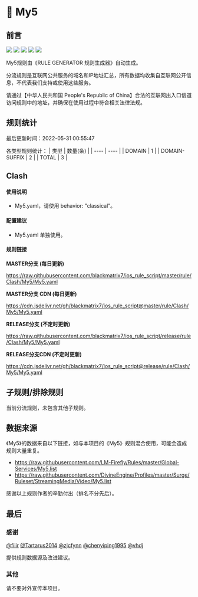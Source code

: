 # 🧸 My5

## 前言

![](https://shields.io/badge/-移除重复规则-ff69b4) ![](https://shields.io/badge/-DOMAIN与DOMAIN--SUFFIX合并-green) ![](https://shields.io/badge/-DOMAIN--SUFFIX间合并-critical) ![](https://shields.io/badge/-DOMAIN--SUFFIX与DOMAIN--KEYWORD合并-blue) ![](https://shields.io/badge/-IP--CIDR(6)合并-blueviolet) 

My5规则由《RULE GENERATOR 规则生成器》自动生成。

分流规则是互联网公共服务的域名和IP地址汇总，所有数据均收集自互联网公开信息，不代表我们支持或使用这些服务。

请通过【中华人民共和国 People's Republic of China】合法的互联网出入口信道访问规则中的地址，并确保在使用过程中符合相关法律法规。

## 规则统计

最后更新时间：2022-05-31 00:55:47

各类型规则统计：
| 类型 | 数量(条)  | 
| ---- | ----  |
| DOMAIN | 1  | 
| DOMAIN-SUFFIX | 2  | 
| TOTAL | 3  | 


## Clash 

#### 使用说明
- My5.yaml，请使用 behavior: "classical"。

#### 配置建议
- My5.yaml 单独使用。

#### 规则链接
**MASTER分支 (每日更新)**

https://raw.githubusercontent.com/blackmatrix7/ios_rule_script/master/rule/Clash/My5/My5.yaml

**MASTER分支 CDN (每日更新)**

https://cdn.jsdelivr.net/gh/blackmatrix7/ios_rule_script@master/rule/Clash/My5/My5.yaml

**RELEASE分支 (不定时更新)**

https://raw.githubusercontent.com/blackmatrix7/ios_rule_script/release/rule/Clash/My5/My5.yaml

**RELEASE分支CDN (不定时更新)**

https://cdn.jsdelivr.net/gh/blackmatrix7/ios_rule_script@release/rule/Clash/My5/My5.yaml

## 子规则/排除规则


当前分流规则，未包含其他子规则。

## 数据来源

《My5》的数据来自以下链接，如与本项目的《My5》规则混合使用，可能会造成规则大量重复。

- https://raw.githubusercontent.com/LM-Firefly/Rules/master/Global-Services/My5.list
- https://raw.githubusercontent.com/DivineEngine/Profiles/master/Surge/Ruleset/StreamingMedia/Video/My5.list


感谢以上规则作者的辛勤付出（排名不分先后）。

## 最后

### 感谢

[@fiiir](https://github.com/fiiir) [@Tartarus2014](https://github.com/Tartarus2014) [@zjcfynn](https://github.com/zjcfynn) [@chenyiping1995](https://github.com/chenyiping1995) [@vhdj](https://github.com/vhdj)

提供规则数据源及改进建议。

### 其他

请不要对外宣传本项目。